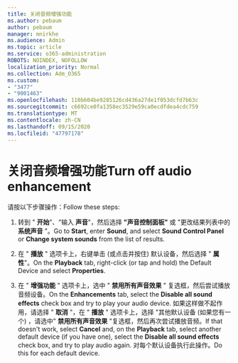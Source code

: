 ```yaml
---
title: 关闭音频增强功能
ms.author: pebaum
author: pebaum
manager: mnirkhe
ms.audience: Admin
ms.topic: article
ms.service: o365-administration
ROBOTS: NOINDEX, NOFOLLOW
localization_priority: Normal
ms.collection: Adm_O365
ms.custom:
- "3477"
- "9001463"
ms.openlocfilehash: 110b604be9285126cd436a27de1f053dcfd7b63c
ms.sourcegitcommit: c6692ce0fa1358ec3529e59ca0ecdfdea4cdc759
ms.translationtype: MT
ms.contentlocale: zh-CN
ms.lasthandoff: 09/15/2020
ms.locfileid: "47797178"
---
```

# <a name="turn-off-audio-enhancement"></a><span data-ttu-id="2a983-102">关闭音频增强功能</span><span class="sxs-lookup"><span data-stu-id="2a983-102">Turn off audio enhancement</span></span>

<span data-ttu-id="2a983-103">请按以下步骤操作：</span><span class="sxs-lookup"><span data-stu-id="2a983-103">Follow these steps:</span></span>

1. <span data-ttu-id="2a983-104">转到 " **开始**"、"输入 **声音**"，然后选择 **"声音控制面板"** 或 "更改结果列表中的 **系统声音** "。</span><span class="sxs-lookup"><span data-stu-id="2a983-104">Go to **Start**, enter **Sound**, and select **Sound Control Panel** or **Change system sounds** from the list of results.</span></span>

2. <span data-ttu-id="2a983-105">在 " **播放** " 选项卡上，右键单击 (或点击并按住) 默认设备，然后选择 " **属性**"。</span><span class="sxs-lookup"><span data-stu-id="2a983-105">On the **Playback** tab, right-click (or tap and hold) the Default Device and select **Properties**.</span></span>

3. <span data-ttu-id="2a983-106">在 " **增强功能** " 选项卡上，选中 " **禁用所有声音效果** " 复选框，然后尝试播放音频设备。</span><span class="sxs-lookup"><span data-stu-id="2a983-106">On the **Enhancements** tab, select the **Disable all sound effects** check box and try to play your audio device.</span></span> <span data-ttu-id="2a983-107">如果这样做不起作用，请选择 " **取消** "，在 " **播放** " 选项卡上，选择 "其他默认设备 (如果您有一个) ，请选中" **禁用所有声音效果** "复选框，然后再次尝试播放音频。</span><span class="sxs-lookup"><span data-stu-id="2a983-107">If that doesn't work, select **Cancel** and, on the **Playback** tab, select another default device (if you have one), select the **Disable all sound effects** check box, and try to play audio again.</span></span> <span data-ttu-id="2a983-108">对每个默认设备执行此操作。</span><span class="sxs-lookup"><span data-stu-id="2a983-108">Do this for each default device.</span></span>
